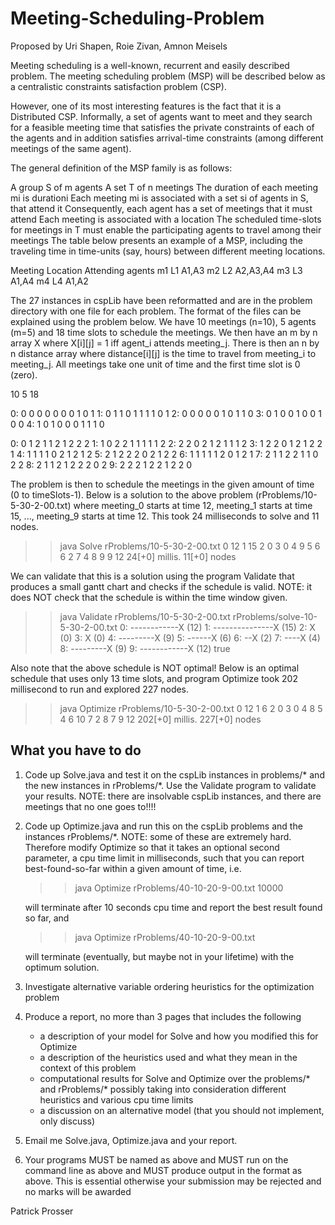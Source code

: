 # Meeting-Scheduling-Problem

Proposed by Uri Shapen, Roie Zivan, Amnon Meisels

Meeting scheduling is a well-known, recurrent and easily described problem. The meeting scheduling problem (MSP) will be described below as a centralistic constraints satisfaction problem (CSP).

However, one of its most interesting features is the fact that it is a Distributed CSP. Informally, a set of agents want to meet and they search for a feasible meeting time that satisfies the private constraints of each of the agents and in addition satisfies arrival-time constraints (among different meetings of the same agent).

The general definition of the MSP family is as follows:

A group S of m agents
A set T of n meetings
The duration of each meeting mi is durationi
Each meeting mi is associated with a set si of agents in S, that attend it
Consequently, each agent has a set of meetings that it must attend
Each meeting is associated with a location
The scheduled time-slots for meetings in T must enable the participating agents to travel among their meetings
The table below presents an example of a MSP, including the traveling time in time-units (say, hours) between different meeting locations.

Meeting	Location	Attending agents
    m1	    L1	    A1,A3
    m2	    L2	    A2,A3,A4
    m3	    L3	    A1,A4
    m4	    L4	    A1,A2


The 27 instances in cspLib have been reformatted and are in the problem directory with one file for each problem.
The format of the files can be explained using the problem below. We have 10 meetings (n=10), 5 agents (m=5) and
18 time slots to schedule the meetings. We then have an m by n array X where X[i][j] = 1 iff agent_i attends
meeting_j. There is then an n by n distance array where distance[i][j] is the time to travel from meeting_i
to meeting_j. All meetings take one unit of time and the first time slot is 0 (zero). 

10 5 18

0: 0 0 0 0 0 0 0 1 0 1
1: 0 1 1 0 1 1 1 1 0 1
2: 0 0 0 0 0 1 0 1 1 0
3: 0 1 0 0 1 0 0 1 0 0
4: 1 0 1 0 0 0 1 1 1 0

0: 0 1 2 1 1 2 1 2 2 2
1: 1 0 2 2 1 1 1 1 1 2
2: 2 2 0 2 1 2 1 1 1 2
3: 1 2 2 0 1 2 1 2 2 1
4: 1 1 1 1 0 2 1 2 1 2
5: 2 1 2 2 2 0 2 1 2 2
6: 1 1 1 1 1 2 0 1 2 1
7: 2 1 1 2 2 1 1 0 2 2
8: 2 1 1 2 1 2 2 2 0 2
9: 2 2 2 1 2 2 1 2 2 0


The problem is then to schedule the meetings in the given amount of time (0 to timeSlots-1). Below is a solution
to the above problem (rProblems/10-5-30-2-00.txt) where meeting_0 starts at time 12, meeting_1 starts
at time 15, ..., meeting_9 starts at time 12. This took 24 milliseconds to solve and 11 nodes.

>> java Solve rProblems/10-5-30-2-00.txt
0 12
1 15
2 0
3 0
4 9
5 6
6 2
7 4
8 9
9 12
24[+0] millis.
11[+0] nodes

We can validate that this is a solution using the program Validate that produces a small gantt chart and
checks if the schedule is valid. NOTE: it does NOT check that the schedule is within the time window given.

>> java Validate rProblems/10-5-30-2-00.txt rProblems/solve-10-5-30-2-00.txt 
 0: ------------X (12)
 1: ---------------X (15)
 2: X (0)
 3: X (0)
 4: ---------X (9)
 5: ------X (6)
 6: --X (2)
 7: ----X (4)
 8: ---------X (9)
 9: ------------X (12)
true

Also note that the above schedule is NOT optimal! Below is an optimal schedule that uses only 13 time slots,
and program Optimize took 202 millisecond to run and explored 227 nodes.

>> java Optimize rProblems/10-5-30-2-00.txt
0 12
1 6
2 0
3 0
4 8
5 4
6 10
7 2
8 7
9 12
202[+0] millis.
227[+0] nodes


What you have to do
-------------------
 1. Code up Solve.java and test it on the cspLib instances in problems/* and the new instances
    in rProblems/*. Use the Validate program to validate your results. NOTE: there are insolvable 
    cspLib instances, and there are meetings that no one goes to!!!!

 2. Code up Optimize.java and run this on the cspLib problems and the instances rProblems/*. NOTE:
    some of these are extremely hard. Therefore modify Optimize so that it takes an optional second
    parameter, a cpu time limit in milliseconds, such that you can report best-found-so-far within
    a given amount of time, i.e.

    >> java Optimize rProblems/40-10-20-9-00.txt 10000

    will terminate after 10 seconds cpu time and report the best result found so far, and 

    >> java Optimize rProblems/40-10-20-9-00.txt

    will terminate (eventually, but maybe not in your lifetime) with the optimum solution.


 3. Investigate alternative variable ordering heuristics for the optimization problem

 4. Produce a report, no more than 3 pages that includes the following

    - a description of your model for Solve and how you modified this for Optimize
    - a description of the heuristics used and what they mean in the context of this problem
    - computational results for Solve and Optimize over the problems/* and rProblems/*
      possibly taking into consideration different heuristics and various cpu time limits
    - a discussion on an alternative model (that you should not implement, only discuss)

 5. Email me Solve.java, Optimize.java and your report.

 6. Your programs MUST be named as above and MUST run on the command line as above and MUST produce
    output in the format as above. This is essential otherwise your submission may be rejected 
    and no marks will be awarded



Patrick Prosser
